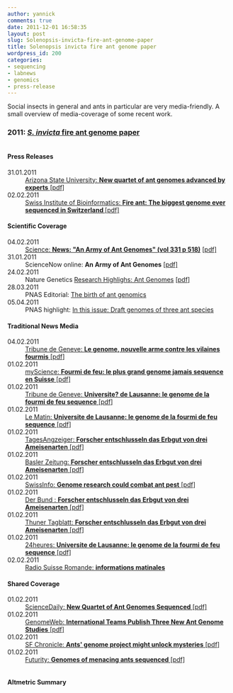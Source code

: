```yaml
---
author: yannick
comments: true
date: 2011-12-01 16:58:35
layout: post
slug: Solenopsis-invicta-fire-ant-genome-paper
title: Solenopsis invicta fire ant genome paper
wordpress_id: 200
categories:
- sequencing
- labnews
- genomics
- press-release
---
```


<p>Social insects in general and ants in particular are very media-friendly. A small overview of media-coverage of some recent work.</p>

<h3>2011: <a href="http://www.pnas.org/cgi/doi/10.1073/pnas.1009690108"><em>S. invicta</em> fire ant genome paper</a></h3>
<div class="row">
    <div class="column col-sm-1 col-md-1"></div>
    <div class="column col-sm-6 col-md-6">
        <h4>Press Releases</h4>
        <dl>
            <dt>31.01.2011</dt>
            <dd><a href="http://asunews.asu.edu/20110201_4antgenomes">Arizona State University: <strong>New quartet of ant genomes advanced by experts</strong></a><a href="{{ site.url }}/pressCoverage/pressRelease/2011-01-31-ASUPressRelease4genomes.pdf"> [pdf]</a></dd>
            <dt>02.02.2011</dt>
            <dd><a href="http://www.isb-sib.ch/news-a-events/news/463.html">Swiss Institute of Bioinformatics: <strong>Fire ant: The biggest genome ever sequenced in Switzerland </strong></a><a href="{{ site.url }}/pressCoverage/pressRelease/2011-02-01-FireAntPressReleaseEng.pdf"> [pdf]</a></dd>
        </dl>
        <h4>Scientific Coverage</h4>
        <dl>
            <dt>04.02.2011</dt>
            <dd><a href="http://science.sciencemag.org/content/331/6017/518.3.full">Science: <strong>News: "An Army of Ant Genomes" (vol 331 p 518)</strong></a> <a href="{{ site.url }}/pressCoverage/scientificJournals/2011-02-01-Science.pdf">[pdf]</a> </dd>
            <dt>31.01.2011</dt>
            <dd>ScienceNow online: <strong>An Army of Ant Genomes</strong> <a href="{{ site.url }}/pressCoverage/scientificJournals/2011-01-31-ScienceNow.pdf">[pdf]</a> </dd>
            <dt>24.02.2011</dt>
            <dd><span class="highlight">Nature Genetics <a href="http://www.nature.com/ng/journal/v43/n3/full/ng0311-183.html">Research Highlighs: Ant Genomes</a></span> <a href="{{ site.url }}/pressCoverage/scientificJournals/2011-02-24-natureGenetics0311-183.pdf"> [pdf]</a> </dd>
            <dt>28.03.2011</dt>
            <dd><span class="highlight">PNAS Editorial: <a href="http://www.pnas.org/content/108/14/5477.full">The birth of ant genomics</a></span></dd>
            <dt>05.04.2011</dt>
            <dd><span class="highlight">PNAS highlight: <a href="http://www.pnas.org/content/108/14/5473.full">In this issue: Draft genomes of three ant species</a></span></dd>
        </dl>
        <h4>Traditional News Media</h4>
        <dl>
            <dt>04.02.2011</dt>
            <dd><span class="highlight"><a href="http://www.24heures.ch/genome-nouvelle-arme-contre-vilaines-fourmis-2011-02-04">Tribune de Geneve: <strong>Le genome, nouvelle arme contre les vilaines fourmis</strong></a><a href="{{ site.url }}/pressCoverage/normalPress/2011-02-04-TribunedeGeneve.pdf"> [pdf]</a></span></dd>
            <dt>01.02.2011</dt>
            <dd><span class="highlight"><a href="http://www.myscience.ch/wire/fourmi_de_feu_le_plus_grand_genome_jamais_sequence_en_suisse-2011-unil">myScience: <strong>Fourmi de feu: le plus grand genome jamais sequence en Suisse</strong></a><a href="{{ site.url }}/pressCoverage/normalPress/2011-02-01-mySciencePortal-AntGenome.pdf"> [pdf]</a></span></dd>
            <dt>01.02.2011</dt>
            <dd><a href="http://www.tdg.ch/universite-lausanne-genome-fourmi-feu-sequence-2011-02-01">Tribune de Geneve: <strong>Universite? de Lausanne: le genome de la fourmi de feu sequence</strong></a><a href="{{ site.url }}/pressCoverage/normalPress/2011-02-01-TribunedeGeneve.pdf"> [pdf]</a></dd>
            <dt>01.02.2011</dt>
            <dd><a href="http://www.lematin.ch/actu/suisse/universite-lausanne-genome-fourmi-feu-sequence-381142">Le Matin: <strong>Universite de Lausanne: le genome de la fourmi de feu sequence</strong></a><a href="{{ site.url }}/pressCoverage/normalPress/2011-02-01-lematin.pdf"> [pdf]</a> </dd>
            <dt>01.02.2011</dt>
            <dd><a href="http://bazonline.ch/wissen/natur/Forscher-entschluesseln-das-Erbgut-von-drei-Ameisenarten/story/26371516">TagesAngzeiger: <strong>Forscher entschlusseln das Erbgut von drei Ameisenarten</strong></a><a href="{{ site.url }}/pressCoverage/normalPress/2011-02-01-tagesAnzeiger-AntGenome.pdf"> [pdf]</a> </dd>
            <dt>01.02.2011</dt>
            <dd><a href="http://bazonline.ch/wissen/natur/Forscher-entschluesseln-das-Erbgut-von-drei-Ameisenarten/story/26371516">Basler Zeitung: <strong>Forscher entschlusseln das Erbgut von drei Ameisenarten</strong></a><a href="{{ site.url }}/pressCoverage/normalPress/2011-02-01-baslerZeitungAntGenome.pdf"> [pdf]</a> </dd>
            <dt>01.02.2011</dt>
            <dd><a href="http://www.swissinfo.ch/eng/science_technology/Genome_research_could_combat_ant_pest_.html?cid=29387808">SwissInfo: <strong>Genome research could combat ant pest</strong></a><a href="{{ site.url }}/pressCoverage/normalPress/2011-02-01-swissinfoch.pdf"> [pdf]</a> </dd>
            <dt>01.02.2011</dt>
            <dd><a href="http://www.derbund.ch/wissen/natur/Forscher-entschluesseln-das-Erbgut-von-drei-Ameisenarten/story/26371516">Der Bund : <strong>Forscher entschlusseln das Erbgut von drei Ameisenarten</strong></a><a href="{{ site.url }}/pressCoverage/normalPress/2011-02-01-derbund-ch.pdf"> [pdf]</a> </dd>
            <dt>01.02.2011</dt>
            <dd><a href="http://tt.bernerzeitung.ch/wissen/natur/Forscher-entschluesseln-das-Erbgut-von-drei-Ameisenarten/story/26371516">Thuner Tagblatt: <strong>Forscher entschlusseln das Erbgut von drei Ameisenarten</strong></a><a href="{{ site.url }}/pressCoverage/normalPress/2011-02-01-thunerTagblatt.pdf"> [pdf]</a> </dd>
            <dt>01.02.2011</dt>
            <dd><a href="http://www.24heures.ch/universite-lausanne-genome-fourmi-feu-sequence-2011-02-01">24heures: <strong>Universite de Lausanne: le genome de la fourmi de feu sequence</strong></a><a href="{{ site.url }}/pressCoverage/normalPress/2011-01-02-24heures.pdf"> [pdf]</a> </dd>
            <dt>02.02.2011</dt>
            <dd><a href="http://www.tsr.ch/info/suisse/1105502-rsr-matinale-speciale-1ere-partie-27-fevrier-journal-du-matin.html">Radio Suisse Romande: <strong>informations matinales</strong></a></dd>
        </dl>
        <h4>Shared Coverage</h4>
        <dl>
            <dt>01.02.2011</dt>
            <dd><span class="highlight"><a href="http://www.sciencedaily.com/releases/2011/02/110201101623.htm">ScienceDaily: <strong>New Quartet of Ant Genomes Sequenced</strong></a><a href="{{ site.url }}/pressCoverage/mentionedWithOthers/2011-02-01-sciencedaily.pdf"> [pdf]</a></span></dd>
            <dt>01.02.2011</dt>
            <dd><span class="highlight"><a href="http://www.genomeweb.com/sequencing/international-teams-publish-three-new-ant-genome-studies">GenomeWeb: <strong>International Teams Publish Three New Ant Genome Studies</strong></a><a href="{{ site.url }}/pressCoverage/mentionedWithOthers/2011-02-01-GenomeWeb-withsinvictaquotes.pdf"> [pdf]</a></span></dd>
            <dt>01.02.2011</dt>
            <dd><a href="http://articles.sfgate.com/2011-02-01/news/27093366_1_argentine-ants-neil-d-tsutsui-leaf-cutter">SF Chronicle: <strong>Ants' genome project might unlock mysteries</strong></a><a href="{{ site.url }}/pressCoverage/mentionedWithOthers/2011-02-01-SFGate-SFChronicle.pdf"> [pdf]</a> </dd>
            <dt>01.02.2011</dt>
            <dd><a href="http://www.futurity.org/science-technology/genome-of-menacing-ant-sequenced/">Futurity: <strong>Genomes of menacing ants sequenced</strong></a><a href="{{ site.url }}/pressCoverage/mentionedWithOthers/2011-01-31-futurity.pdf"> [pdf]</a> </dd>
        </dl>
    </div>
    <div class="column col-sm-1 col-md-1"></div>
    <div class="column col-sm-4 col-md-4">
        <h4>Altmetric Summary</h4>
        <div data-badge-type="medium-donut" class="altmetric-embed" data-badge-details="right" data-doi="10.1073/pnas.1009690108"></div>
    </div>
</div>
